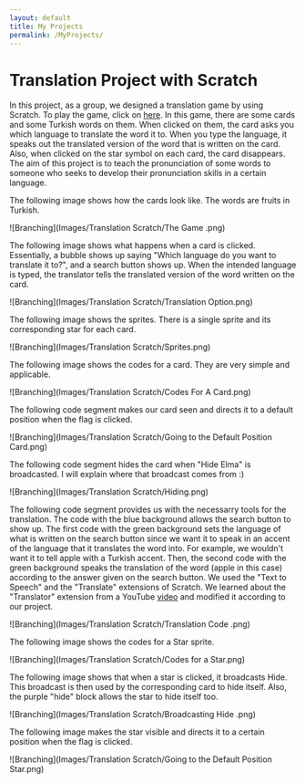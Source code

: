 ```yaml
---
layout: default
title: My Projects
permalink: /MyProjects/
---
```


# Translation Project with Scratch
In this project, as a group, we designed a translation game by using Scratch. To play the game, click on [here](https://scratch.mit.edu/projects/1068090239). In this game, there are some cards and some Turkish words on them. When clicked on them, the card asks you which language to translate the word it to. When you type the language, it speaks out the translated version of the word that is written on the card. Also, when clicked on the star symbol on each card, the card disappears. The aim of this project is to teach the pronunciation of some words to someone who seeks to develop their pronunciation skills in a certain language. 

The following image shows how the cards look like. The words are fruits in Turkish. 

![Branching](Images/Translation Scratch/The Game .png)


The following image shows what happens when a card is clicked. Essentially, a bubble shows up saying "Which language do you want to translate it to?", and a search button shows up. When the intended language is typed, the translator tells the translated version of the word written on the card.

![Branching](Images/Translation Scratch/Translation Option.png)


The following image shows the sprites. There is a single sprite and its corresponding star for each card. 

![Branching](Images/Translation Scratch/Sprites.png)


The following image shows the codes for a card. They are very simple and applicable.

![Branching](Images/Translation Scratch/Codes For A Card.png)


The following code segment makes our card seen and directs it to a default position when the flag is clicked.

![Branching](Images/Translation Scratch/Going to the Default Position Card.png)


The following code segment hides the card when "Hide Elma" is broadcasted. I will explain where that broadcast comes from :)

![Branching](Images/Translation Scratch/Hiding.png)


The following code segment provides us with the necessarry tools for the translation. The code with the blue background allows the search button to show up. The first code with the green background sets the language of what is written on the search button since we want it to speak in an accent of the language that it translates the word into. For example, we wouldn't want it to tell apple with a Turkish accent. Then, the second code with the green background speaks the translation of the word (apple in this case) according to the answer given on the search button. We used the "Text to Speech" and the "Translate" extensions of Scratch. We learned about the "Translator" extension from a YouTube [video](https://www.youtube.com/watch?v=7DTIPYLy-_U) and modified it according to our project. 

![Branching](Images/Translation Scratch/Translation Code .png)


The following image shows the codes for a Star sprite.

![Branching](Images/Translation Scratch/Codes for a Star.png)


The following image shows that when a star is clicked, it broadcasts Hide. This broadcast is then used by the corresponding card to hide itself. Also, the purple "hide" block allows the star to hide itself too.

![Branching](Images/Translation Scratch/Broadcasting Hide .png)


The following image makes the star visible and directs it to a certain position when the flag is clicked.

![Branching](Images/Translation Scratch/Going to the Default Position Star.png)





























